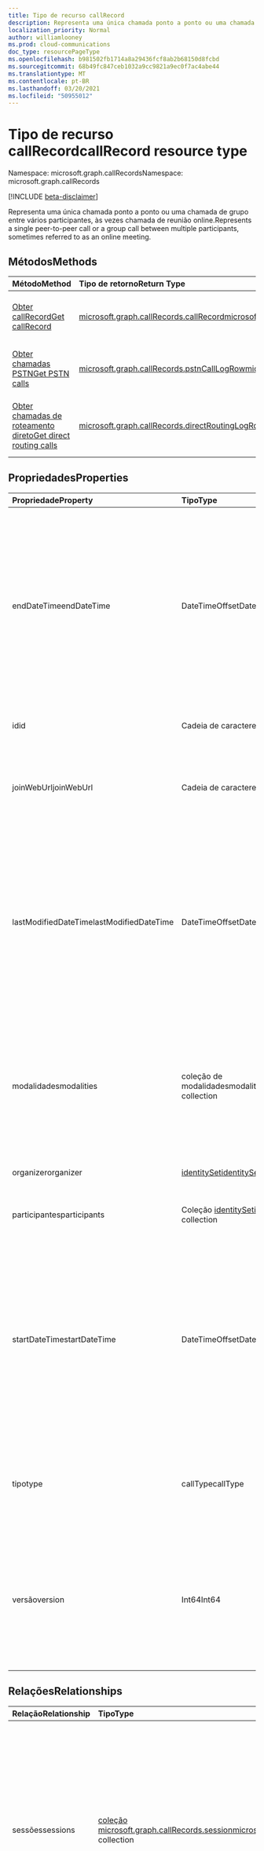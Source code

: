 ```yaml
---
title: Tipo de recurso callRecord
description: Representa uma única chamada ponto a ponto ou uma chamada de grupo entre vários participantes, às vezes chamada de reunião online.
localization_priority: Normal
author: williamlooney
ms.prod: cloud-communications
doc_type: resourcePageType
ms.openlocfilehash: b981502fb1714a8a29436fcf8ab2b68150d8fcbd
ms.sourcegitcommit: 68b49fc847ceb1032a9cc9821a9ec0f7ac4abe44
ms.translationtype: MT
ms.contentlocale: pt-BR
ms.lasthandoff: 03/20/2021
ms.locfileid: "50955012"
---
```

# <a name="callrecord-resource-type"></a><span data-ttu-id="b65e9-103">Tipo de recurso callRecord</span><span class="sxs-lookup"><span data-stu-id="b65e9-103">callRecord resource type</span></span>

<span data-ttu-id="b65e9-104">Namespace: microsoft.graph.callRecords</span><span class="sxs-lookup"><span data-stu-id="b65e9-104">Namespace: microsoft.graph.callRecords</span></span>

[!INCLUDE [beta-disclaimer](../../includes/beta-disclaimer.md)]

<span data-ttu-id="b65e9-105">Representa uma única chamada ponto a ponto ou uma chamada de grupo entre vários participantes, às vezes chamada de reunião online.</span><span class="sxs-lookup"><span data-stu-id="b65e9-105">Represents a single peer-to-peer call or a group call between multiple participants, sometimes referred to as an online meeting.</span></span>

## <a name="methods"></a><span data-ttu-id="b65e9-106">Métodos</span><span class="sxs-lookup"><span data-stu-id="b65e9-106">Methods</span></span>

| <span data-ttu-id="b65e9-107">Método</span><span class="sxs-lookup"><span data-stu-id="b65e9-107">Method</span></span>       | <span data-ttu-id="b65e9-108">Tipo de retorno</span><span class="sxs-lookup"><span data-stu-id="b65e9-108">Return Type</span></span> | <span data-ttu-id="b65e9-109">Descrição</span><span class="sxs-lookup"><span data-stu-id="b65e9-109">Description</span></span> |
|:-------------|:------------|:------------|
| [<span data-ttu-id="b65e9-110">Obter callRecord</span><span class="sxs-lookup"><span data-stu-id="b65e9-110">Get callRecord</span></span>](../api/callrecords-callrecord-get.md) | [<span data-ttu-id="b65e9-111">microsoft.graph.callRecords.callRecord</span><span class="sxs-lookup"><span data-stu-id="b65e9-111">microsoft.graph.callRecords.callRecord</span></span>](callrecords-callrecord.md) | <span data-ttu-id="b65e9-112">Leia as propriedades e as relações de um **objeto callRecord.**</span><span class="sxs-lookup"><span data-stu-id="b65e9-112">Read the properties and relationships of a **callRecord** object.</span></span> |
| [<span data-ttu-id="b65e9-113">Obter chamadas PSTN</span><span class="sxs-lookup"><span data-stu-id="b65e9-113">Get PSTN calls</span></span>](../api/callrecords-callrecord-getpstncalls.md) | [<span data-ttu-id="b65e9-114">microsoft.graph.callRecords.pstnCallLogRow</span><span class="sxs-lookup"><span data-stu-id="b65e9-114">microsoft.graph.callRecords.pstnCallLogRow</span></span>](callrecords-pstncalllogrow.md)| <span data-ttu-id="b65e9-115">Leia as propriedades de um **objeto pstnCallLogRow.**</span><span class="sxs-lookup"><span data-stu-id="b65e9-115">Read the properties of a **pstnCallLogRow** object.</span></span> |
| [<span data-ttu-id="b65e9-116">Obter chamadas de roteamento direto</span><span class="sxs-lookup"><span data-stu-id="b65e9-116">Get direct routing calls</span></span>](../api/callrecords-callrecord-getdirectroutingcalls.md) | [<span data-ttu-id="b65e9-117">microsoft.graph.callRecords.directRoutingLogRow</span><span class="sxs-lookup"><span data-stu-id="b65e9-117">microsoft.graph.callRecords.directRoutingLogRow</span></span>](callrecords-directroutinglogrow.md)| <span data-ttu-id="b65e9-118">Leia as propriedades de um **objeto directRoutingLogRow.**</span><span class="sxs-lookup"><span data-stu-id="b65e9-118">Read the properties of a **directRoutingLogRow** object.</span></span> |

## <a name="properties"></a><span data-ttu-id="b65e9-119">Propriedades</span><span class="sxs-lookup"><span data-stu-id="b65e9-119">Properties</span></span>

| <span data-ttu-id="b65e9-120">Propriedade</span><span class="sxs-lookup"><span data-stu-id="b65e9-120">Property</span></span>     | <span data-ttu-id="b65e9-121">Tipo</span><span class="sxs-lookup"><span data-stu-id="b65e9-121">Type</span></span>        | <span data-ttu-id="b65e9-122">Descrição</span><span class="sxs-lookup"><span data-stu-id="b65e9-122">Description</span></span> |
|:-------------|:------------|:------------|
|<span data-ttu-id="b65e9-123">endDateTime</span><span class="sxs-lookup"><span data-stu-id="b65e9-123">endDateTime</span></span>|<span data-ttu-id="b65e9-124">DateTimeOffset</span><span class="sxs-lookup"><span data-stu-id="b65e9-124">DateTimeOffset</span></span>|<span data-ttu-id="b65e9-125">Hora UTC quando o último usuário deixou a chamada.</span><span class="sxs-lookup"><span data-stu-id="b65e9-125">UTC time when the last user left the call.</span></span> <span data-ttu-id="b65e9-126">O tipo DateTimeOffset representa informações de data e hora usando o formato ISO 8601 e está sempre no horário UTC.</span><span class="sxs-lookup"><span data-stu-id="b65e9-126">The DateTimeOffset type represents date and time information using ISO 8601 format and is always in UTC time.</span></span> <span data-ttu-id="b65e9-127">Por exemplo, meia-noite UTC em 1 de janeiro de 2014 é `2014-01-01T00:00:00Z`</span><span class="sxs-lookup"><span data-stu-id="b65e9-127">For example, midnight UTC on Jan 1, 2014 is `2014-01-01T00:00:00Z`</span></span>|
|<span data-ttu-id="b65e9-128">id</span><span class="sxs-lookup"><span data-stu-id="b65e9-128">id</span></span>|<span data-ttu-id="b65e9-129">Cadeia de caracteres</span><span class="sxs-lookup"><span data-stu-id="b65e9-129">String</span></span>|<span data-ttu-id="b65e9-130">Identificador exclusivo do registro de chamada.</span><span class="sxs-lookup"><span data-stu-id="b65e9-130">Unique identifier for the call record.</span></span> <span data-ttu-id="b65e9-131">Somente leitura.</span><span class="sxs-lookup"><span data-stu-id="b65e9-131">Read-only.</span></span>|
|<span data-ttu-id="b65e9-132">joinWebUrl</span><span class="sxs-lookup"><span data-stu-id="b65e9-132">joinWebUrl</span></span>|<span data-ttu-id="b65e9-133">Cadeia de caracteres</span><span class="sxs-lookup"><span data-stu-id="b65e9-133">String</span></span>|<span data-ttu-id="b65e9-134">URL de reunião associada à chamada.</span><span class="sxs-lookup"><span data-stu-id="b65e9-134">Meeting URL associated to the call.</span></span> <span data-ttu-id="b65e9-135">Pode não estar disponível para um tipo de registro de chamada peerToPeer.</span><span class="sxs-lookup"><span data-stu-id="b65e9-135">May not be available for a peerToPeer call record type.</span></span>|
|<span data-ttu-id="b65e9-136">lastModifiedDateTime</span><span class="sxs-lookup"><span data-stu-id="b65e9-136">lastModifiedDateTime</span></span>|<span data-ttu-id="b65e9-137">DateTimeOffset</span><span class="sxs-lookup"><span data-stu-id="b65e9-137">DateTimeOffset</span></span>|<span data-ttu-id="b65e9-138">Hora UTC quando o registro de chamada foi criado.</span><span class="sxs-lookup"><span data-stu-id="b65e9-138">UTC time when the call record was created.</span></span> <span data-ttu-id="b65e9-139">O tipo DatetimeOffset representa informações de data e hora usando o formato ISO 8601 e está sempre em horário UTC.</span><span class="sxs-lookup"><span data-stu-id="b65e9-139">The DatetimeOffset type represents date and time information using ISO 8601 format and is always in UTC time.</span></span> <span data-ttu-id="b65e9-140">Por exemplo, meia-noite UTC em 1 de janeiro de 2014 é `2014-01-01T00:00:00Z`</span><span class="sxs-lookup"><span data-stu-id="b65e9-140">For example, midnight UTC on Jan 1, 2014 is `2014-01-01T00:00:00Z`</span></span>|
|<span data-ttu-id="b65e9-141">modalidades</span><span class="sxs-lookup"><span data-stu-id="b65e9-141">modalities</span></span>|<span data-ttu-id="b65e9-142">coleção de modalidades</span><span class="sxs-lookup"><span data-stu-id="b65e9-142">modality collection</span></span>|<span data-ttu-id="b65e9-143">Lista de todas as modalidades usadas na chamada.</span><span class="sxs-lookup"><span data-stu-id="b65e9-143">List of all the modalities used in the call.</span></span> <span data-ttu-id="b65e9-144">Os valores possíveis são: `unknown`, `audio`, `video`, `videoBasedScreenSharing`, `data`, `screenSharing`, `unknownFutureValue`.</span><span class="sxs-lookup"><span data-stu-id="b65e9-144">Possible values are: `unknown`, `audio`, `video`, `videoBasedScreenSharing`, `data`, `screenSharing`, `unknownFutureValue`.</span></span>|
|<span data-ttu-id="b65e9-145">organizer</span><span class="sxs-lookup"><span data-stu-id="b65e9-145">organizer</span></span>|[<span data-ttu-id="b65e9-146">identitySet</span><span class="sxs-lookup"><span data-stu-id="b65e9-146">identitySet</span></span>](identityset.md)|<span data-ttu-id="b65e9-147">A identidade da parte organizadora.</span><span class="sxs-lookup"><span data-stu-id="b65e9-147">The organizing party's identity.</span></span>|
|<span data-ttu-id="b65e9-148">participantes</span><span class="sxs-lookup"><span data-stu-id="b65e9-148">participants</span></span>|<span data-ttu-id="b65e9-149">Coleção [identitySet](identityset.md)</span><span class="sxs-lookup"><span data-stu-id="b65e9-149">[identitySet](identityset.md) collection</span></span>|<span data-ttu-id="b65e9-150">Lista de identidades distintas envolvidas na chamada.</span><span class="sxs-lookup"><span data-stu-id="b65e9-150">List of distinct identities involved in the call.</span></span>|
|<span data-ttu-id="b65e9-151">startDateTime</span><span class="sxs-lookup"><span data-stu-id="b65e9-151">startDateTime</span></span>|<span data-ttu-id="b65e9-152">DateTimeOffset</span><span class="sxs-lookup"><span data-stu-id="b65e9-152">DateTimeOffset</span></span>|<span data-ttu-id="b65e9-153">Hora UTC quando o primeiro usuário ingressou na chamada.</span><span class="sxs-lookup"><span data-stu-id="b65e9-153">UTC time when the first user joined the call.</span></span> <span data-ttu-id="b65e9-154">O tipo DatetimeOffset representa informações de data e hora usando o formato ISO 8601 e está sempre em horário UTC.</span><span class="sxs-lookup"><span data-stu-id="b65e9-154">The DatetimeOffset type represents date and time information using ISO 8601 format and is always in UTC time.</span></span> <span data-ttu-id="b65e9-155">Por exemplo, meia-noite UTC em 1 de janeiro de 2014 é `2014-01-01T00:00:00Z`</span><span class="sxs-lookup"><span data-stu-id="b65e9-155">For example, midnight UTC on Jan 1, 2014 is `2014-01-01T00:00:00Z`</span></span>|
|<span data-ttu-id="b65e9-156">tipo</span><span class="sxs-lookup"><span data-stu-id="b65e9-156">type</span></span>|<span data-ttu-id="b65e9-157">callType</span><span class="sxs-lookup"><span data-stu-id="b65e9-157">callType</span></span>|<span data-ttu-id="b65e9-158">Indica o tipo da chamada.</span><span class="sxs-lookup"><span data-stu-id="b65e9-158">Indicates the type of the call.</span></span> <span data-ttu-id="b65e9-159">Os valores possíveis são: `unknown`, `groupCall`, `peerToPeer`, `unknownFutureValue`.</span><span class="sxs-lookup"><span data-stu-id="b65e9-159">Possible values are: `unknown`, `groupCall`, `peerToPeer`, `unknownFutureValue`.</span></span>|
|<span data-ttu-id="b65e9-160">versão</span><span class="sxs-lookup"><span data-stu-id="b65e9-160">version</span></span>|<span data-ttu-id="b65e9-161">Int64</span><span class="sxs-lookup"><span data-stu-id="b65e9-161">Int64</span></span>|<span data-ttu-id="b65e9-162">Versão de aumento monótono do registro de chamada.</span><span class="sxs-lookup"><span data-stu-id="b65e9-162">Monotonically increasing version of the call record.</span></span> <span data-ttu-id="b65e9-163">Registros de chamada de versão superior com a mesma ID incluem dados adicionais em comparação com a versão inferior.</span><span class="sxs-lookup"><span data-stu-id="b65e9-163">Higher version call records with the same ID includes additional data compared to the lower version.</span></span>|

## <a name="relationships"></a><span data-ttu-id="b65e9-164">Relações</span><span class="sxs-lookup"><span data-stu-id="b65e9-164">Relationships</span></span>

| <span data-ttu-id="b65e9-165">Relação</span><span class="sxs-lookup"><span data-stu-id="b65e9-165">Relationship</span></span> | <span data-ttu-id="b65e9-166">Tipo</span><span class="sxs-lookup"><span data-stu-id="b65e9-166">Type</span></span>        | <span data-ttu-id="b65e9-167">Descrição</span><span class="sxs-lookup"><span data-stu-id="b65e9-167">Description</span></span> |
|:-------------|:------------|:------------|
|<span data-ttu-id="b65e9-168">sessões</span><span class="sxs-lookup"><span data-stu-id="b65e9-168">sessions</span></span>|<span data-ttu-id="b65e9-169">[coleção microsoft.graph.callRecords.session](callrecords-session.md)</span><span class="sxs-lookup"><span data-stu-id="b65e9-169">[microsoft.graph.callRecords.session](callrecords-session.md) collection</span></span>|<span data-ttu-id="b65e9-170">Lista de sessões envolvidas na chamada.</span><span class="sxs-lookup"><span data-stu-id="b65e9-170">List of sessions involved in the call.</span></span> <span data-ttu-id="b65e9-171">As chamadas ponto a ponto geralmente têm apenas uma sessão, enquanto as chamadas de grupo geralmente têm pelo menos uma sessão por participante.</span><span class="sxs-lookup"><span data-stu-id="b65e9-171">Peer-to-peer calls typically only have one session, whereas group calls typically have at least one session per participant.</span></span> <span data-ttu-id="b65e9-172">Somente leitura.</span><span class="sxs-lookup"><span data-stu-id="b65e9-172">Read-only.</span></span> <span data-ttu-id="b65e9-173">Anulável.</span><span class="sxs-lookup"><span data-stu-id="b65e9-173">Nullable.</span></span>|

## <a name="json-representation"></a><span data-ttu-id="b65e9-174">Representação JSON</span><span class="sxs-lookup"><span data-stu-id="b65e9-174">JSON representation</span></span>

<span data-ttu-id="b65e9-175">Veja a seguir uma representação JSON do recurso.</span><span class="sxs-lookup"><span data-stu-id="b65e9-175">The following is a JSON representation of the resource.</span></span>

<!-- {
  "blockType": "resource",
  "optionalProperties": [

  ],
  "@odata.type": "microsoft.graph.callRecords.callRecord",
  "keyProperty": "id"
}-->

```json
{
  "endDateTime": "String (timestamp)",
  "id": "String (identifier)",
  "joinWebUrl": "String",
  "lastModifiedDateTime": "String (timestamp)",
  "modalities": ["string"],
  "organizer": {"@odata.type": "microsoft.graph.identitySet"},
  "participants": [{"@odata.type": "microsoft.graph.identitySet"}],
  "startDateTime": "String (timestamp)",
  "type": "string",
  "version": 1024
}
```

<!-- uuid: 16cd6b66-4b1a-43a1-adaf-3a886856ed98
2019-02-04 14:57:30 UTC -->
<!-- {
  "type": "#page.annotation",
  "description": "callRecord resource",
  "keywords": "",
  "section": "documentation",
  "tocPath": ""
}-->


